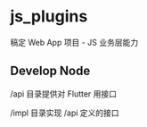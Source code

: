 # js_plugins

稿定 Web App 项目 - JS 业务层能力

## Develop Node

/api 目录提供对 Flutter 用接口

/impl 目录实现 /api 定义的接口
